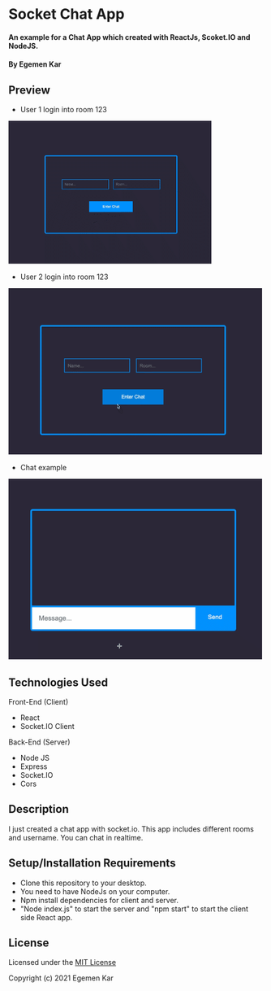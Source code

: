 # Socket Chat App

#### An example for a Chat App which created with ReactJs, Scoket.IO and NodeJS.

#### By Egemen Kar

## Preview

* User 1 login into room 123

![egemen-chat](egemen-chat.gif)

* User 2 login into room 123

![elon-chat](elon-chat.gif)

* Chat example

![chat](chat.gif)

## Technologies Used

Front-End (Client)

* React
* Socket.IO Client

Back-End (Server)

* Node JS
* Express
* Socket.IO
* Cors

## Description

I just created a chat app with socket.io. This app includes different rooms and username. You can chat in realtime.

## Setup/Installation Requirements

* Clone this repository to your desktop.
* You need to have NodeJs on your computer.
* Npm install dependencies for client and server.
* "Node index.js" to start the server and "npm start" to start the client side React app.

## License

Licensed under the [MIT License](LICENSE)

Copyright (c) 2021 Egemen Kar
